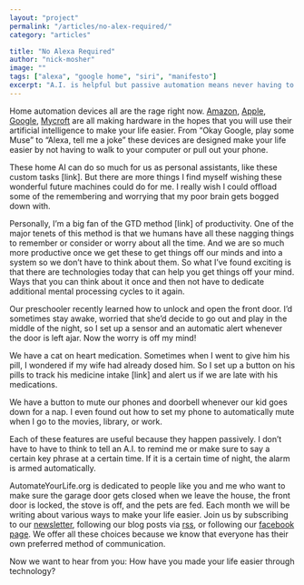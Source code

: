 ```yaml
---
layout: "project"
permalink: "/articles/no-alex-required/"
category: "articles"

title: "No Alexa Required"
author: "nick-mosher"
image: ""
tags: ["alexa", "google home", "siri", "manifesto"]
excerpt: "A.I. is helpful but passive automation means never having to worry again"
---
```


Home automation devices all are the rage right now. [Amazon](https://www.amazon.com/Amazon-Echo-Bluetooth-Speaker-with-WiFi-Alexa/dp/B00X4WHP5E), [Apple](https://www.apple.com/homepod/), [Google](https://madeby.google.com/home/), [Mycroft](https://mycroft.ai/) are all making hardware in the hopes that you will use their artificial intelligence to make your life easier. From “Okay Google, play some Muse” to “Alexa, tell me a joke” these devices are designed make your life easier by not having to walk to your computer or pull out your phone.

These home AI can do so much for us as personal assistants, like these custom tasks [link]. But there are more things I find myself wishing these wonderful future machines could do for me. I really wish I could offload some of the remembering and worrying that my poor brain gets bogged down with.

Personally, I’m a big fan of the GTD method [link] of productivity. One of the major tenets of this method is that we humans have all these nagging things to remember or consider or worry about all the time. And we are so much more productive once we get these to get things off our minds and into a system so we don’t have to think about them. So what I’ve found exciting is that there are technologies today that can help you get things off your mind. Ways that you can think about it once and then not have to dedicate additional mental processing cycles to it again.

Our preschooler recently learned how to unlock and open the front door. I’d sometimes stay awake, worried that she’d decide to go out and play in the middle of the night, so I set up a sensor and an automatic alert whenever the door is left ajar. Now the worry is off my mind!

We have a cat on heart medication. Sometimes when I went to give him his pill, I wondered if my wife had already dosed him. So I set up a button on his pills to track his medicine intake [link] and alert us if we are late with his medications.

We have a button to mute our phones and doorbell whenever our kid goes down for a nap. I even found out how to set my phone to automatically mute when I go to the movies, library, or work.

Each of these features are useful because they happen passively. I don’t have to have to think to tell an A.I. to remind me or make sure to say a certain key phrase at a certain time. If it is a certain time of night, the alarm is armed automatically.

AutomateYourLife.org is dedicated to people like you and me who want to make sure the garage door gets closed when we leave the house, the front door is locked, the stove is off, and the pets are fed. Each month we will be writing about various ways to make your life easier. Join us by subscribing to our [newsletter](https://goo.gl/forms/2hYraNmjkxmfDBS33), following our blog posts via [rss](http://automateyourlife.org/feed.xml), or following our [facebook page](https://www.facebook.com/automatingyourlife/). We offer all these choices because we know that everyone has their own preferred method of communication.

Now we want to hear from you: How have you made your life easier through technology?
